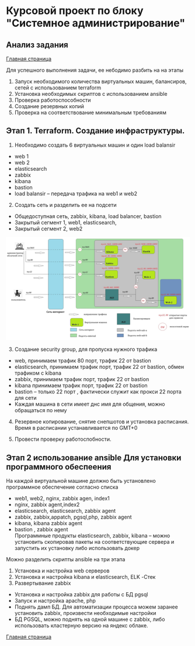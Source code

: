 # Курсовой проект по блоку "Системное администрирование"

## Анализ задания

[Главная страница](https://github.com/ysatii/Course_project_on_the_block_System_Administration/blob/main/README.md)

Для успешного выполнения задачи, ее небодимо разбить на на этапы  
1.	Запуск необходимого количества виртуальных машин, балансиров, сетей с использованием terraform
2.	Установка необходимых скриптов с использованием ansible
3.	Проверка работоспособности
4.	Создание резервных копий 
5.	Проверка на соответствование минимальным требованиям 

## Этап 1. Terraform. Создание инфраструктуры.
1.	Необходимо создать  6 виртуальных машин и один load balansir
 - web 1  
 - web 2
 - elasticsearch
 - zabbix
 - kibana
 - bastion
 - load balansir – передача трафика на web1 и web2 

2. Создать сеть и разделить ее на подсети
 - Общедоступная сеть, zabbix, kibana, load balancer, bastion
 - Закрытый сегмент 1, web1, elasticsearch, 
 - Закрытый сегмент 2, web2
 
 ![рис 1](https://github.com/ysatii/Course_project_on_the_block_System_Administration/blob/main/img/shema.jpg)

3. Создание security group, для пропуска нужного трафика
 - web, принимаем трафик 80 порт, трафик 22 от bastion
 - elasticsearch, принимаем трафик  порт, трафик 22 от bastion, обмен трафиком с kibana
 - zabbix, принимаем трафик  порт, трафик 22 от bastion
 - kibana принимаем трафик  порт, трафик 22 от bastion
 - bastion – только 22 порт , фактически служит как прокси 22 порта для сети
- Каждая машина в сети имеет днс имя для общения, можно обращаться по нему

4.	Резервное копирование, снятие снепшотов и установка расписания.  Время в расписании  устанавливается по GMT+0 

5. Провести проверку работоспобности.

## Этап 2 использование ansible Для установки программного обеспеения
На каждой виртуальной машине должно быть установлено программное обеспечение согласно списка 
 - web1, web2, nginx, zabbix agen, index1  
 - nginx, zabbix agent,index2  
 - elasticsearch, elasticsearch, zabbix agent  
 - zabbix, zabbix,appatch, pgsql,php, zabbix agent  
 - kibana, kibana zabbix agent  
 - bastion , zabbix agent  
Программные продукты elasticsearch, zabbix, kibana – можно установить скопировав пакеты на соответствующие сервера и запустить их установку либо использовать докер  

Можно разделить скрипты ansible на три этапа
1.	Установка и настройка  web серверов
2.	Установка и настройка kibana и elasticsearch, ELK -Стек
3.	Развертывание zabbix 
 -	Установка и настройка zabbix для работы с БД pgsql
 -	Запуск и настройка apache, php 
 -	Поднять дамп БД. Для автоматизации процесса можем заранее установить  zabbix, произвести необходимые настройки 
 -  БД  PGSQL, можно поднять на одной машине с  zabbix, либо использовать кластерную версию на яндекс облаке. 


[Главная страница](https://github.com/ysatii/Course_project_on_the_block_System_Administration/blob/main/README.md)